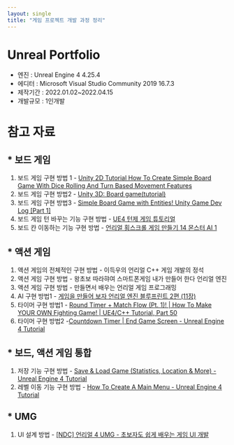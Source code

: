 ```yaml
---
layout: single
title: "게임 프로젝트 개발 과정 정리"
---
```


# Unreal Portfolio
 - 엔진 : Unreal Engine 4 4.25.4
 - 에디터 : Microsoft Visual Studio Community 2019 16.7.3
 - 제작기간 : 2022.01.02~2022.04.15
 - 개발규모 : 1인개발

# 참고 자료

## * 보드 게임
 1. 보드 게임 구현 방법 1 - [Unity 2D Tutorial How To Create Simple Board Game With Dice Rolling And Turn Based Movement Features](https://youtu.be/W8ielU8iURI)
 2. 보드 게임 구현 방법2 - [Unity 3D: Board game(tutorial)](https://youtube.com/playlist?list=PLDcwWgfSSwTgIgtBkSn3lSFjzJQOxbr5E)
 3. 보드 게임 구현 방법3 - [Simple Board Game with Entities! Unity Game Dev Log [Part 1]](https://youtu.be/lW4cpcFHMRM)
 4. 보드 게임 턴 바꾸는 기능 구현 방법 - [UE4 턴제 게임 튜토리얼](https://youtube.com/playlist?list=PLjs_xf1mPQQN-uFdvbjNT06LIDAIvZGaj)
 5. 보드 칸 이동하는 기능 구현 방법 - [언리얼 횡스크롤 게임 만들기 14 몬스터 AI 1](https://youtu.be/iJmPx_jqAN8)


## * 액션 게임
 1. 액션 게임의 전체적인 구현 방법 - 이득우의 언리얼 C++ 게임 개발의 정석
 2. 액션 게임 구현 방법 - 왕초보 따라햐여 스마트폰게임 내가 만들어 한다 언리얼 엔진
 3. 액션 게임 구현 방법 - 만들면서 배우는 언리얼 게임 프로그래밍
 4. AI 구현 방법1 - [게임을 만들어 보자 언리얼 엔진 블루프린트 2편 (11장)](https://youtu.be/CfBTSi8AQCg?t=958)
 5. 타이머 구현 방법1 - [Round Timer + Match Flow (Pt. 1)! | How To Make YOUR OWN Fighting Game! | UE4/C++ Tutorial, Part 50](https://youtu.be/-zDJJjN_urA)
6. 타이머 구현 방법2 -[Countdown Timer | End Game Screen - Unreal Engine 4 Tutorial](https://youtu.be/nHK97x6ILYo)

## * 보드, 액션 게임 통합
 1. 저장 기능 구현 방법 - [Save & Load Game (Statistics, Location & More) - Unreal Engine 4 Tutorial](https://youtu.be/coPqS4eTphM)
 2. 레벨 이동 기능 구현 방법 - [How To Create A Main Menu - Unreal Engine 4 Tutorial](https://youtu.be/K1vVbwMJCTQ})

## * UMG
 1. UI 설계 방법 - [[NDC] 언리얼 4 UMG - 초보자도 쉽게 배우는 게임 UI 개발](https://youtu.be/G-ZzeNsOcVA)
  
